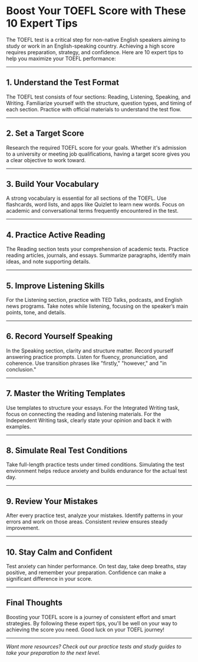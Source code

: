 # Boost Your TOEFL Score with These 10 Expert Tips

The TOEFL test is a critical step for non-native English speakers aiming to study or work in an English-speaking country. Achieving a high score requires preparation, strategy, and confidence. Here are 10 expert tips to help you maximize your TOEFL performance:

---

## 1. **Understand the Test Format**
The TOEFL test consists of four sections: Reading, Listening, Speaking, and Writing. Familiarize yourself with the structure, question types, and timing of each section. Practice with official materials to understand the test flow.

---

## 2. **Set a Target Score**
Research the required TOEFL score for your goals. Whether it's admission to a university or meeting job qualifications, having a target score gives you a clear objective to work toward.

---

## 3. **Build Your Vocabulary**
A strong vocabulary is essential for all sections of the TOEFL. Use flashcards, word lists, and apps like Quizlet to learn new words. Focus on academic and conversational terms frequently encountered in the test.

---

## 4. **Practice Active Reading**
The Reading section tests your comprehension of academic texts. Practice reading articles, journals, and essays. Summarize paragraphs, identify main ideas, and note supporting details.

---

## 5. **Improve Listening Skills**
For the Listening section, practice with TED Talks, podcasts, and English news programs. Take notes while listening, focusing on the speaker’s main points, tone, and details.

---

## 6. **Record Yourself Speaking**
In the Speaking section, clarity and structure matter. Record yourself answering practice prompts. Listen for fluency, pronunciation, and coherence. Use transition phrases like "firstly," "however," and "in conclusion."

---

## 7. **Master the Writing Templates**
Use templates to structure your essays. For the Integrated Writing task, focus on connecting the reading and listening materials. For the Independent Writing task, clearly state your opinion and back it with examples.

---

## 8. **Simulate Real Test Conditions**
Take full-length practice tests under timed conditions. Simulating the test environment helps reduce anxiety and builds endurance for the actual test day.

---

## 9. **Review Your Mistakes**
After every practice test, analyze your mistakes. Identify patterns in your errors and work on those areas. Consistent review ensures steady improvement.

---

## 10. **Stay Calm and Confident**
Test anxiety can hinder performance. On test day, take deep breaths, stay positive, and remember your preparation. Confidence can make a significant difference in your score.

---

## Final Thoughts
Boosting your TOEFL score is a journey of consistent effort and smart strategies. By following these expert tips, you'll be well on your way to achieving the score you need. Good luck on your TOEFL journey!

---

*Want more resources? Check out our practice tests and study guides to take your preparation to the next level.*

